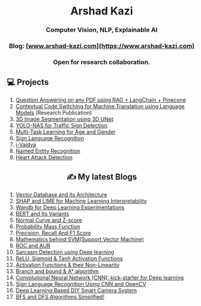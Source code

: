 <div align='center'>
<h1>Arshad Kazi</h1>
 <h3>Computer Vision, NLP, Explainable AI</h3>



### Blog: [www.arshad-kazi.com](https://www.arshad-kazi.com)
  ### Open for research collaboration.
  
</div>


  
## 💻 Projects 
  
 </div>
 
1) [Question Answering on any PDF using RAG + LangChain + Pinecone](https://github.com/Arshad221b/RAG-on-PDF)
2) [Contextual Code Switching for Machine Translation using Language Models](https://arxiv.org/abs/2312.13179) (Research Publication)
3) [3D Image Segmentation using 3D UNet](https://github.com/Arshad221b/MedSeg)
4) [YOLO-NAS for Traffic Sign Detection](https://github.com/Arshad221b/YOLO-NAS-for-custom-data)
5) [Multi-Task Learning for Age and Gender](https://github.com/Arshad221b/multi-task-learning-for-age-and-gender-)
6) [Sign Language Recognition](https://github.com/Arshad221b/Sign-Language-Recognition)
7) [i-Vaidya](https://github.com/Arshad221b/srm_hack)
8) [Named Entity Recognition](https://github.com/Arshad221b/Named-Entity-Recognition/blob/main/NER_updated.ipynb)
9) [Heart Attack Detection](https://github.com/Arshad221b/Machine-Learning-with-flask)



<h2 align='center'>✍️ My latest Blogs</h2>
<div align='center'>

 </div>
 
1) [Vector Database and its Architecture](https://arshad-kazi.com/vector-database-and-its-architecture/)
2) [SHAP and LIME for Machine Learning Interpretability](https://arshad-kazi.com/shap-and-lime-for-ml-interpretability/)
3) [Wandb for Deep Learning Experimentations](https://arshad-kazi.com/wandb-for-deep-learning/)
4) [BERT and Its Variants](https://arshad-kazi.com/bert-and-its-variants/)
5) [Normal Curve and Z-score](https://www.arshad-kazi.com/normal-distribution-and-z-score/)
6) [Probability Mass Function](https://www.arshad-kazi.com/probability-mass-function/)
7) [Precision, Recall And F1 Score](https://www.arshad-kazi.com/precision-recall-and-f1-score/)
8) [Mathematics behind SVM(Support Vector Machine)](https://www.arshad-kazi.com/mathematics-behind-svmsupport-vector-machine/)
9) [ROC and AUR](https://www.arshad-kazi.com/roc-curve-and-aur-from-scratch/)
10) [Sarcasm Detection using Deep learning](https://www.arshad-kazi.com/sarcasm-detection/)
11) [ReLU, Sigmoid & Tanh Activation Functions](https://www.arshad-kazi.com/activation-functions/)
12) [Activation Functions & their Non-Linearity](https://www.arshad-kazi.com/intro-to-activation-functions-their-non-linearity/)
13) [Branch and bound & A* algorithm](https://www.arshad-kazi.com/branch-and-bound-a-algorithm/)
14) [Convolutional Neural Network (CNN): kick-starter for Deep learning](https://www.arshad-kazi.com/cnn/)
15) [Sign Language Recognition Using CNN and OpenCV](https://www.arshad-kazi.com/sign-language-recognition-using-cnn-and-opencv/)
16) [Deep Learning Based DIY Smart Camera System](https://www.arshad-kazi.com/deep-learning-based-diy-smart-camera-system/)
17) [BFS and DFS Algorithms Simplified!](https://www.arshad-kazi.com/bfs-and-dfs-algorithms-in-simple-words/)

<div align='center'>

